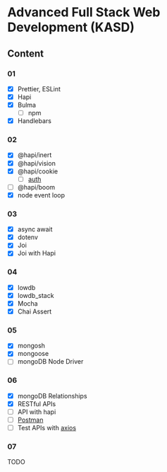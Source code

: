 # Advanced Full Stack Web Development (KASD)

## Content

### 01

- [x] Prettier, ESLint
- [x] Hapi
- [x] Bulma
  - [ ] npm
- [x] Handlebars

### 02

- [x] @hapi/inert
- [x] @hapi/vision
- [x] @hapi/cookie
  - [ ] [auth](https://hapi.dev/tutorials/auth)
- [ ] @hapi/boom
- [x] node event loop

### 03

- [x] async await
- [x] dotenv
- [x] Joi
- [x] Joi with Hapi

### 04

- [x] lowdb
- [x] lowdb_stack
- [x] Mocha
- [x] Chai Assert

### 05

- [x] mongosh
- [x] mongoose
- [ ] mongoDB Node Driver

### 06

- [x] mongoDB Relationships
- [x] RESTful APIs
- [ ] API with hapi
- [ ] [Postman](https://www.postman.com/)
- [ ] Test APIs with [axios](https://axios-http.com/docs/)

### 07

TODO